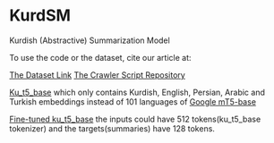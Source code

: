 # KurdSM
Kurdish (Abstractive) Summarization Model

To use the code or the dataset, cite our article at:

[The Dataset Link](https://huggingface.co/datasets/pedramyamini/ku_radaw_news)
[The Crawler Script Repository](https://github.com/pedramyamini/news_crawler/tree/master)


[Ku_t5_base](https://huggingface.co/pedramyamini/ku_t5_base) which only contains Kurdish, English, Persian, Arabic and Turkish embeddings instead of 101 languages of [Google mT5-base](https://huggingface.co/google/mt5-base)


[Fine-tuned ku_t5_base](https://huggingface.co/pedramyamini/ku_t5_base-finetuned-rudaw-ku-512-128) the inputs could have 512 tokens(ku_t5_base tokenizer) and the targets(summaries) have 128 tokens.
